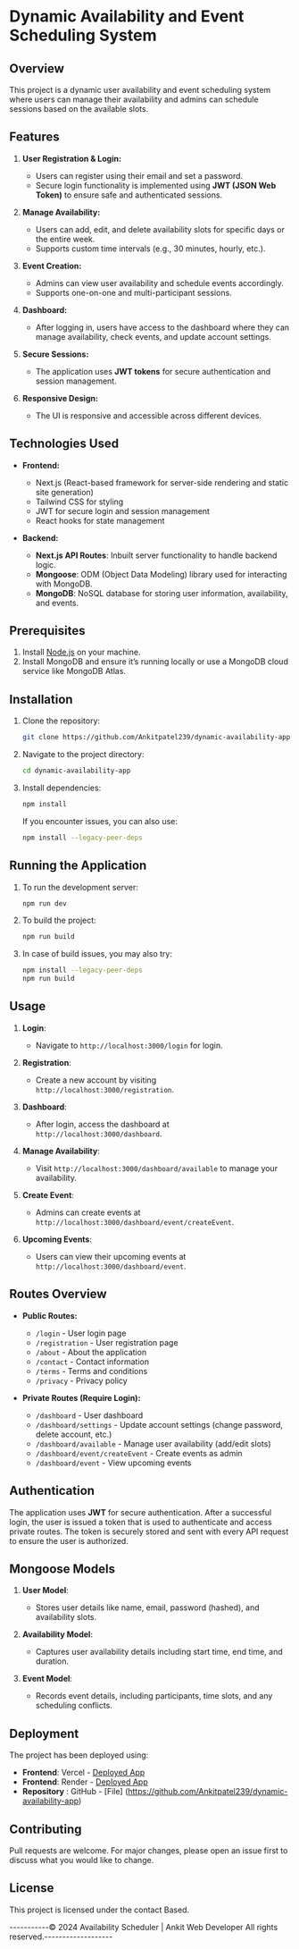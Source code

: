 # Dynamic Availability and Event Scheduling System

## Overview
This project is a dynamic user availability and event scheduling system where users can manage their availability and admins can schedule sessions based on the available slots.

## Features
1. **User Registration & Login:**
   - Users can register using their email and set a password.
   - Secure login functionality is implemented using **JWT (JSON Web Token)** to ensure safe and authenticated sessions.
   
2. **Manage Availability:**
   - Users can add, edit, and delete availability slots for specific days or the entire week.
   - Supports custom time intervals (e.g., 30 minutes, hourly, etc.).

3. **Event Creation:**
   - Admins can view user availability and schedule events accordingly.
   - Supports one-on-one and multi-participant sessions.

4. **Dashboard:**
   - After logging in, users have access to the dashboard where they can manage availability, check events, and update account settings.
   
5. **Secure Sessions:**
   - The application uses **JWT tokens** for secure authentication and session management.

6. **Responsive Design:**
   - The UI is responsive and accessible across different devices.

## Technologies Used
- **Frontend:**
  - Next.js (React-based framework for server-side rendering and static site generation)
  - Tailwind CSS for styling
  - JWT for secure login and session management
  - React hooks for state management

- **Backend:**
  - **Next.js API Routes**: Inbuilt server functionality to handle backend logic.
  - **Mongoose**: ODM (Object Data Modeling) library used for interacting with MongoDB.
  - **MongoDB**: NoSQL database for storing user information, availability, and events.

## Prerequisites
1. Install [Node.js](https://nodejs.org/) on your machine.
2. Install MongoDB and ensure it’s running locally or use a MongoDB cloud service like MongoDB Atlas.

## Installation
1. Clone the repository:
    ```bash
    git clone https://github.com/Ankitpatel239/dynamic-availability-app.git
    ```
2. Navigate to the project directory:
    ```bash
    cd dynamic-availability-app
    ```
3. Install dependencies:
    ```bash
    npm install
    ```
    If you encounter issues, you can also use:
    ```bash
    npm install --legacy-peer-deps
    ```

## Running the Application
1. To run the development server:
    ```bash
    npm run dev
    ```

2. To build the project:
    ```bash
    npm run build
    ```

3. In case of build issues, you may also try:
    ```bash
    npm install --legacy-peer-deps
    npm run build
    ```

## Usage
1. **Login**:
   - Navigate to `http://localhost:3000/login` for login.
   
2. **Registration**:
   - Create a new account by visiting `http://localhost:3000/registration`.
   
3. **Dashboard**:
   - After login, access the dashboard at `http://localhost:3000/dashboard`.

4. **Manage Availability**:
   - Visit `http://localhost:3000/dashboard/available` to manage your availability.
   
5. **Create Event**:
   - Admins can create events at `http://localhost:3000/dashboard/event/createEvent`.
   
6. **Upcoming Events**:
   - Users can view their upcoming events at `http://localhost:3000/dashboard/event`.

## Routes Overview
- **Public Routes:**
  - `/login` - User login page
  - `/registration` - User registration page
  - `/about` - About the application
  - `/contact` - Contact information
  - `/terms` - Terms and conditions
  - `/privacy` - Privacy policy

- **Private Routes (Require Login):**
  - `/dashboard` - User dashboard
  - `/dashboard/settings` - Update account settings (change password, delete account, etc.)
  - `/dashboard/available` - Manage user availability (add/edit slots)
  - `/dashboard/event/createEvent` - Create events as admin
  - `/dashboard/event` - View upcoming events

## Authentication
The application uses **JWT** for secure authentication. After a successful login, the user is issued a token that is used to authenticate and access private routes. The token is securely stored and sent with every API request to ensure the user is authorized.

## Mongoose Models
1. **User Model**:
   - Stores user details like name, email, password (hashed), and availability slots.

2. **Availability Model**:
   - Captures user availability details including start time, end time, and duration.

3. **Event Model**:
   - Records event details, including participants, time slots, and any scheduling conflicts.

## Deployment
The project has been deployed using:
- **Frontend**: Vercel - [Deployed App](https://dynamic-availability-app.vercel.app)
- **Frontend**: Render - [Deployed App](https://dynamic-availability.onrender.com)
- **Repository** : GitHub - [File] (https://github.com/Ankitpatel239/dynamic-availability-app)

## Contributing
Pull requests are welcome. For major changes, please open an issue first to discuss what you would like to change.

## License
This project is licensed under the contact Based.



-----------© 2024 Availability Scheduler | Ankit Web Developer All rights reserved.-------------------
